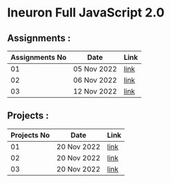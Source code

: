 # Ineuron Full JavaScript 2.0

## Assignments : 

|Assignments No|Date|Link|
|--------------|----|----|
|01|05 Nov 2022|[link](https://github.com/SM8UTI/Ineuron-Full-JavaScript-2.0/tree/master/Assignments/05-Nov-2022)|
|02|06 Nov 2022|[link](https://github.com/SM8UTI/Ineuron-Full-JavaScript-2.0/tree/master/Assignments/06-Nov-2022)|
|03|12 Nov 2022|[link](https://github.com/SM8UTI/Ineuron-Full-JavaScript-2.0/tree/master/Assignments/12-Nov-2022)|


## Projects : 

|Projects No|Date|Link|
|--------------|----|----|
|01|20 Nov 2022|[link](https://github.com/SM8UTI/Ineuron-Full-JavaScript-2.0/tree/master/Projects/FSJS%202.0%20Project%2001)|
|02|20 Nov 2022|[link](https://github.com/SM8UTI/Ineuron-Full-JavaScript-2.0/tree/master/Projects/FSJS%202.0%20Project%2002)|
|03|20 Nov 2022|[link](https://github.com/SM8UTI/Ineuron-Full-JavaScript-2.0/tree/master/Projects/FSJS%202.0%20Project%2003)|

